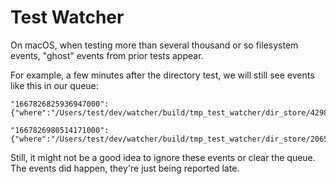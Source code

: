 # Test Watcher

On macOS, when testing more than several thousand or so filesystem events, "ghost" events from prior tests appear.

For example, a few minutes after the directory test, we will still see events like this in our queue:

```
"1667826825936947000":{"where":"/Users/test/dev/watcher/build/tmp_test_watcher/dir_store/42980","what":"create","kind":"other"},
```

```
"1667826980514171000":{"where":"/Users/test/dev/watcher/build/tmp_test_watcher/dir_store/20654","what":"create","kind":"other"},
```

Still, it might not be a good idea to ignore these events or clear the queue. The events did happen, they're just being reported late.

